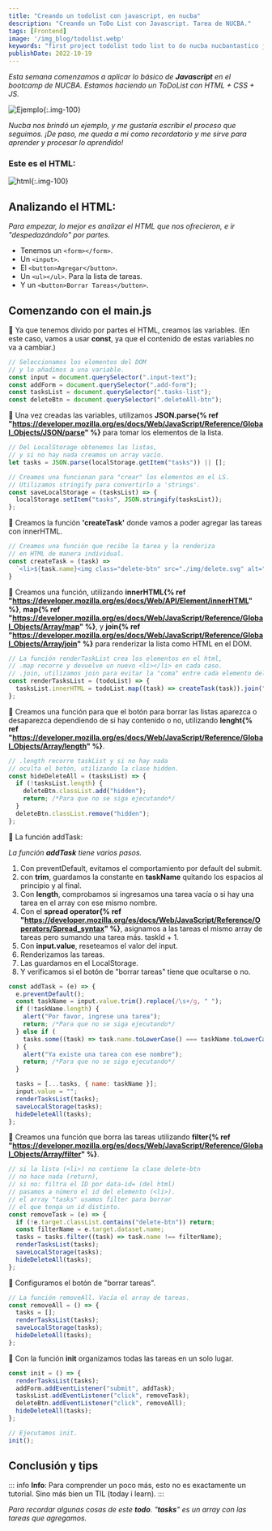 ```yaml
---
title: "Creando un todolist con javascript, en nucba"
description: "Creando un ToDo List con Javascript. Tarea de NUCBA."
tags: [Frontend]
image: '/img_blog/todolist.webp'
keywords: "first project todolist todo list to do nucba nucbantastico javascript js jquery const var let "
publishDate: 2022-10-19
---
```


<i>Esta semana comenzamos a aplicar lo básico de __Javascript__ en el bootcamp de NUCBA. Estamos haciendo un ToDoList con HTML + CSS + JS.</i>

![Ejemplo](https://i.imgur.com/lba4Wfq.png){:.img-100}

<i>Nucba nos brindó un ejemplo, y me gustaría escribir el proceso que seguimos. ¡De paso, me queda a mi como recordatorio y me sirve para aprender y procesar lo aprendido!</i>

### Este es el HTML:

![html](https://i.imgur.com/1wrxWVS.png){:.img-100}

## Analizando el HTML:

<i>Para empezar, lo mejor es analizar el HTML que nos ofrecieron, e ir "despedazándolo" por partes.</i>

- Tenemos un `<form></form>`.
- Un `<input>`.
- El `<button>Agregar</button>`.
- Un `<ul></ul>`. Para la lista de tareas.
- Y un `<button>Borrar Tareas</button>`.

## Comenzando con el main.js

🔅 Ya que tenemos divido por partes el HTML, creamos las variables. (En este caso, vamos a usar __const__, ya que el contenido de estas variables no va a cambiar.)

~~~ js
// Seleccionamos los elementos del DOM
// y lo añadimos a una variable.
const input = document.querySelector(".input-text");
const addForm = document.querySelector(".add-form");
const tasksList = document.querySelector(".tasks-list");
const deleteBtn = document.querySelector(".deleteAll-btn");
~~~

🔅 Una vez creadas las variables, utilizamos __JSON.parse{% ref "https://developer.mozilla.org/es/docs/Web/JavaScript/Reference/Global_Objects/JSON/parse" %}__ para tomar los elementos de la lista.

~~~ js
// Del LocalStorage obtenemos las listas,
// y si no hay nada creamos un array vacío.
let tasks = JSON.parse(localStorage.getItem("tasks")) || [];

// Creamos una funcionan para "crear" los elementos en el LS.
// Utilizamos stringify para convertirlo a 'strings'.
const saveLocalStorage = (tasksList) => {
  localStorage.setItem("tasks", JSON.stringify(tasksList));
};
~~~


🔅 Creamos la función __'createTask'__ donde vamos a poder agregar las tareas con innerHTML. 

~~~ js
// Creamos una función que recibe la tarea y la renderiza
// en HTML de manera individual.
const createTask = (task) =>
  `<li>${task.name}<img class="delete-btn" src="./img/delete.svg" alt="boton de borrar" data-name="${task.name}"></li>`;
}
~~~

🔅 Creamos una función, utilizando __innerHTML{% ref "https://developer.mozilla.org/es/docs/Web/API/Element/innerHTML" %}__, __map{% ref "https://developer.mozilla.org/es/docs/Web/JavaScript/Reference/Global_Objects/Array/map" %}__, y __join{% ref "https://developer.mozilla.org/es/docs/Web/JavaScript/Reference/Global_Objects/Array/join" %}__ para renderizar la lista como HTML en el DOM.

~~~ js
// La función renderTaskList crea los elementos en el html,
// .map recorre y devuelve un nuevo <li></li> en cada caso.
// .join, utilizamos join para evitar la "coma" entre cada elemento del array.
const renderTasksList = (todoList) => {
  tasksList.innerHTML = todoList.map((task) => createTask(task)).join("");
};
~~~

🔅 Creamos una función para que el botón para borrar las listas aparezca o desaparezca dependiendo de si hay contenido o no, utilizando __lenght{% ref "https://developer.mozilla.org/es/docs/Web/JavaScript/Reference/Global_Objects/Array/length" %}__.

~~~ js
// .length recorre taskList y si no hay nada
// oculta el botón, utilizando la clase hidden.
const hideDeleteAll = (tasksList) => {
  if (!tasksList.length) {
    deleteBtn.classList.add("hidden");
    return; /*Para que no se siga ejecutando*/
  }
  deleteBtn.classList.remove("hidden");
};
~~~

🔅 La función addTask:

<i>La función __addTask__ tiene varios pasos.</i>

1. Con preventDefault, evitamos el comportamiento por default del submit.
2. con __trim__, guardamos la constante en __taskName__ quitando los espacios al principio y al final.
3. Con __length__, comprobamos si ingresamos una tarea vacía o si hay una tarea en el array con ese mismo nombre.
4. Con el __spread operator{% ref "https://developer.mozilla.org/es/docs/Web/JavaScript/Reference/Operators/Spread_syntax" %}__, asignamos a las tareas el mismo array de tareas pero sumando una tarea más. taskId + 1. 
5. Con __input.value__, reseteamos el valor del input.
6. Renderizamos las tareas.
7. Las guardamos en el LocalStorage.
8. Y verificamos si el botón de "borrar tareas" tiene que ocultarse o no.

~~~ js
const addTask = (e) => {
  e.preventDefault();
  const taskName = input.value.trim().replace(/\s+/g, " ");
  if (!taskName.length) {
    alert("Por favor, ingrese una tarea");
    return; /*Para que no se siga ejecutando*/
  } else if (
    tasks.some((task) => task.name.toLowerCase() === taskName.toLowerCase())
  ) {
    alert("Ya existe una tarea con ese nombre");
    return; /*Para que no se siga ejecutando*/
  }

  tasks = [...tasks, { name: taskName }];
  input.value = "";
  renderTasksList(tasks);
  saveLocalStorage(tasks);
  hideDeleteAll(tasks);
};
~~~

🔅 Creamos una función que borra las tareas utilizando __filter{% ref "https://developer.mozilla.org/es/docs/Web/JavaScript/Reference/Global_Objects/Array/filter" %}__.

~~~ js
// si la lista (<li>) no contiene la clase delete-btn
// no hace nada (return),
// si no: filtra el ID por data-id= (del html)
// pasamos a número el id del elemento (<li>).
// el array "tasks" usamos filter para borrar 
// el que tenga un id distinto.
const removeTask = (e) => {
  if (!e.target.classList.contains("delete-btn")) return;
  const filterName = e.target.dataset.name;
  tasks = tasks.filter((task) => task.name !== filterName);
  renderTasksList(tasks);
  saveLocalStorage(tasks);
  hideDeleteAll(tasks);
};
~~~

🔅 Configuramos el botón de "borrar tareas".

~~~ js
// La función removeAll. Vacía el array de tareas.
const removeAll = () => {
  tasks = [];
  renderTasksList(tasks);
  saveLocalStorage(tasks);
  hideDeleteAll(tasks);
};
~~~

🔅 Con la función __init__ organizamos todas las tareas en un solo lugar.

~~~ js
const init = () => {
  renderTasksList(tasks);
  addForm.addEventListener("submit", addTask);
  tasksList.addEventListener("click", removeTask);
  deleteBtn.addEventListener("click", removeAll);
  hideDeleteAll(tasks);
};

// Ejecutamos init.
init();
~~~

## Conclusión y tips

::: info
**Info**: Para comprender un poco más, esto no es exactamente un tutorial. Sino más bien un TIL (today i learn).
:::

<i>Para recordar algunas cosas de este __todo__. "__tasks__" es un array con las tareas que agregamos.</i>